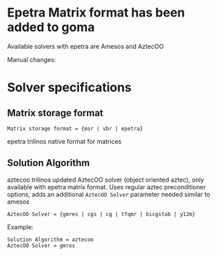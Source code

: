 # Epetra Matrix format has been added to goma

Available solvers with epetra are Amesos and AztecOO

Manual changes:

# Solver specifications

## Matrix storage format

``Matrix storage format = {msr | vbr | epetra}``

epetra    trilinos native format for matrices

## Solution Algorithm

aztecoo   trilinos updated AztecOO solver (object oriented aztec),
          only available with epetra matrix format. Uses regular aztec
          preconditioner options, adds an additional `AztecOO Solver`
          parameter needed similar to amesos

    AztecOO Solver = {gmres | cgs | cg | tfqmr | bicgstab | y12m}

Example:

    Solution Algorithm = aztecoo
    AztecOO Solver = gmres